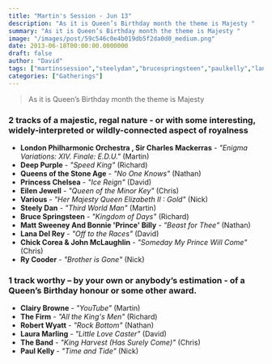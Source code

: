 ```yaml
---
title: "Martin's Session - Jun 13"
description: "As it is Queen’s Birthday month the theme is Majesty "
summary: "As it is Queen’s Birthday month the theme is Majesty "
image: "/images/post/59c546c0e4b019db5f2da0d0_medium.png"
date: 2013-06-18T00:00:00.0000000
draft: false
author: "David"
tags: ["martinssession","steelydan","brucespringsteen","paulkelly","lanadelrey","rycooder","theband","eilenjewell","deeppurple","various","mattsweeney","robertwyatt","johnmclaughlin","bonnieprincebilly","queensofthestoneage","princesschelsea","thefirm","chickcorea","clairybrowne","lauramarling","sircharlesmackerras","londonphilharmonicorchestra"]
categories: ["Gatherings"]
---
```

> As it is Queen’s Birthday month the theme is Majesty 
### 2 tracks of a majestic, regal nature - or with some interesting, widely-interpreted or wildly-connected aspect of royalness
- **London Philharmonic Orchestra , Sir Charles Mackerras** - _"Enigma Variations: XIV. Finale: E.D.U."_ (Martin)
- **Deep Purple** - _"Speed King"_ (Richard)
- **Queens of the Stone Age** - _"No One Knows"_ (Nathan)
- **Princess Chelsea** - _"Ice Reign"_ (David)
- **Eilen Jewell** - _"Queen of the Minor Key"_ (Chris)
- **Various** - _"Her Majesty Queen Elizabeth II : Gold"_ (Nick)
- **Steely Dan** - _"Third World Man"_ (Martin)
- **Bruce Springsteen** - _"Kingdom of Days"_ (Richard)
- **Matt Sweeney And Bonnie 'Prince' Billy** - _"Beast for Thee"_ (Nathan)
- **Lana Del Rey** - _"Off to the Races"_ (David)
- **Chick Corea & John McLaughlin** - _"Someday My Prince Will Come"_ (Chris)
- **Ry Cooder** - _"Brother is Gone"_ (Nick)
### 1 track worthy – by your own or anybody’s estimation - of a Queen’s Birthday honour or some other award.
- **Clairy Browne** - _"YouTube"_ (Martin)
- **The Firm** - _"All the King's Men"_ (Richard)
- **Robert Wyatt** - _"Rock Bottom"_ (Nathan)
- **Laura Marling** - _"Little Love Caster"_ (David)
- **The Band** - _"King Harvest (Has Surely Come)"_ (Chris)
- **Paul Kelly** - _"Time and Tide"_ (Nick)
